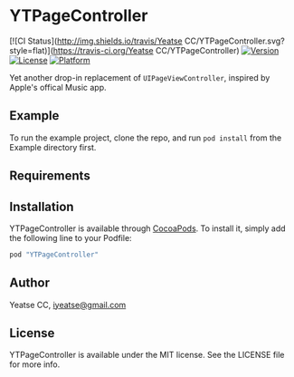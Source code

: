 # YTPageController

[![CI Status](http://img.shields.io/travis/Yeatse CC/YTPageController.svg?style=flat)](https://travis-ci.org/Yeatse CC/YTPageController)
[![Version](https://img.shields.io/cocoapods/v/YTPageController.svg?style=flat)](http://cocoapods.org/pods/YTPageController)
[![License](https://img.shields.io/cocoapods/l/YTPageController.svg?style=flat)](http://cocoapods.org/pods/YTPageController)
[![Platform](https://img.shields.io/cocoapods/p/YTPageController.svg?style=flat)](http://cocoapods.org/pods/YTPageController)

Yet another drop-in replacement of `UIPageViewController`, inspired by Apple's offical Music app.



## Example

To run the example project, clone the repo, and run `pod install` from the Example directory first.

## Requirements

## Installation

YTPageController is available through [CocoaPods](http://cocoapods.org). To install
it, simply add the following line to your Podfile:

```ruby
pod "YTPageController"
```

## Author

Yeatse CC, iyeatse@gmail.com

## License

YTPageController is available under the MIT license. See the LICENSE file for more info.


